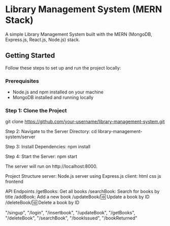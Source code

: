 # Library Management System (MERN Stack)

A simple Library Management System built with the MERN (MongoDB, Express.js, React.js, Node.js) stack.

## Getting Started

Follow these steps to set up and run the project locally:

### Prerequisites

- Node.js and npm installed on your machine
- MongoDB installed and running locally

### Step 1: Clone the Project


git clone https://github.com/your-username/library-management-system.git

Step 2: Navigate to the Server Directory:
cd library-management-system/server

Step 3: Install Dependencies:
npm install

Step 4: Start the Server:
npm start


The server will run on http://localhost:8000.

Project Structure
server: Node.js server using Express.js
client: html css js frontend

API Endpoints
/getBooks: Get all books
/searchBook: Search for books by title
/addBook: Add a new book
/updateBook/:id: Update a book by ID
/deleteBook/:id: Delete a book by ID

"/singup",
"/login",
"/insertbook",
"/updateBook",
"/getBooks",
"/deleteBook", 
"/searchBook",
"/bookIssued",
"/bookReturned"

